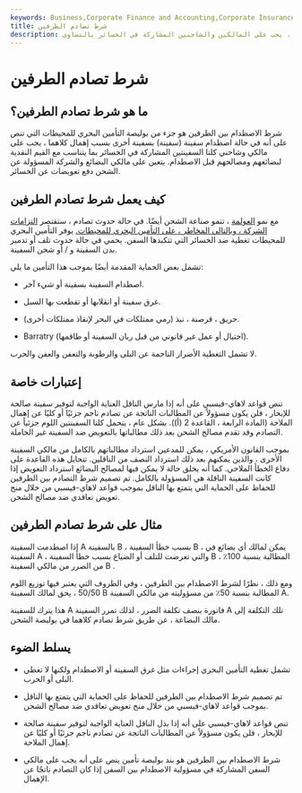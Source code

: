 ```yaml
---
keywords: Business,Corporate Finance and Accounting,Corporate Insurance
title: شرط تصادم الطرفين
description: ينص بند الاصطدام بين الطرفين على أنه في حالة حدوث تصادم حيث كان القبطان مهملين ، يجب على المالكين والشاحنين المشاركة في الخسائر بالتساوي.
---
```


# شرط تصادم الطرفين
## ما هو شرط تصادم الطرفين؟

شرط الاصطدام بين الطرفين هو جزء من بوليصة التأمين البحري للمحيطات التي تنص على أنه في حالة اصطدام سفينة (سفينة) بسفينة أخرى بسبب إهمال كلاهما ، يجب على مالكي وشاحني كلتا السفينتين المشاركة في الخسائر بما يتناسب مع القيم النقدية لبضائعهم ومصالحهم قبل الاصطدام. يتعين على مالكي البضائع والشركة المسؤولة عن الشحن دفع تعويضات عن الخسائر.

## كيف يعمل شرط تصادم الطرفين

مع نمو [العولمة](/globalization) ، تنمو صناعة الشحن أيضًا. في حالة حدوث تصادم ، ستقتصر [التزامات الشركة ، وبالتالي المخاطر ، على التأمين البحري للمحيطات.](/liability) يوفر التأمين البحري للمحيطات تغطية ضد الخسائر التي تتكبدها السفن. يحمي في حالة حدوث تلف أو تدمير بدن السفينة و / أو شحن السفينة.

تشمل بعض الحماية المقدمة أيضًا بموجب هذا التأمين ما يلي:

- اصطدام السفينة بسفينة أو شيء آخر.

- غرق سفينة أو انقلابها أو تقطعت بها السبل.

- حريق ، قرصنة ، نبذ (رمي ممتلكات في البحر لإنقاذ ممتلكات أخرى).

- Barratry (احتيال أو عمل غير قانوني من قبل ربان السفينة أو طاقمها).

لا تشمل التغطية الأضرار الناجمة عن البلى والرطوبة والتعفن والعفن والحرب.

## إعتبارات خاصة

تنص قواعد لاهاي-فيسبي على أنه إذا مارس الناقل العناية الواجبة لتوفير سفينة صالحة للإبحار ، فلن يكون مسؤولاً عن المطالبات الناتجة عن تصادم ناجم جزئيًا أو كليًا عن إهمال الملاحة (المادة الرابعة ، القاعدة 2 (أ)). بشكل عام ، يتحمل كلتا السفينتين اللوم جزئياً عن التصادم وقد تقدم مصالح الشحن بعد ذلك مطالباتها بالتعويض ضد السفينة غير الحاملة.

بموجب القانون الأمريكي ، يمكن للمدعين استرداد مطالباتهم بالكامل من مالكي السفينة الأخرى ، والذين يمكنهم بعد ذلك استرداد النصف من الناقلين. تتحايل هذه القاعدة على دفاع الخطأ الملاحي. كما أنه يخلق حالة لا يمكن فيها لمصالح البضائع استرداد التعويض إذا كانت السفينة الناقلة هي المسؤولة بالكامل. تم تصميم شرط التصادم بين الطرفين للحفاظ على الحماية التي يتمتع بها الناقل بموجب قواعد لاهاي-فيسبي من خلال منح تعويض تعاقدي ضد مصالح الشحن.

## مثال على شرط تصادم الطرفين

إذا اصطدمت السفينة A بالسفينة B ، بسبب خطأ السفينة B ، يمكن لمالك أي بضائع في السفينة A ، والتي تعرضت للتلف أو الضياع بسبب خطأ السفينة B ، المطالبة بنسبة 100٪ من الضرر من مالكي السفينة B .

ومع ذلك ، نظرًا لشرط الاصطدام بين الطرفين ، وفي الظروف التي يعتبر فيها توزيع اللوم 50/50 ، يحق لمالك السفينة B المطالبة بنسبة 50٪ من مسؤوليته من مالكي السفينة A.

هذا يترك للسفينة A فاتورة بنصف تكلفة الضرر ، لذلك تمرر السفينة A تلك التكلفة إلى مالك البضاعة ، عن طريق شرط تصادم كلاهما في بوليصة الشحن.

## يسلط الضوء

- تشمل تغطية التأمين البحري إجراءات مثل غرق السفينة أو الاصطدام ولكنها لا تغطي البلى أو الحرب.

- تم تصميم شرط الاصطدام بين الطرفين للحفاظ على الحماية التي يتمتع بها الناقل بموجب قواعد لاهاي-فيسبي من خلال منح تعويض تعاقدي ضد مصالح الشحن.

- تنص قواعد لاهاي-فيسبي على أنه إذا بذل الناقل العناية الواجبة لتوفير سفينة صالحة للإبحار ، فلن يكون مسؤولاً عن المطالبات الناتجة عن تصادم ناجم جزئيًا أو كليًا عن إهمال الملاحة.

- شرط الاصطدام بين الطرفين هو بند بوليصة تأمين ينص على أنه يجب على مالكي السفن المشاركة في مسؤولية الاصطدام بين السفن إذا كان التصادم ناتجًا عن الإهمال.

